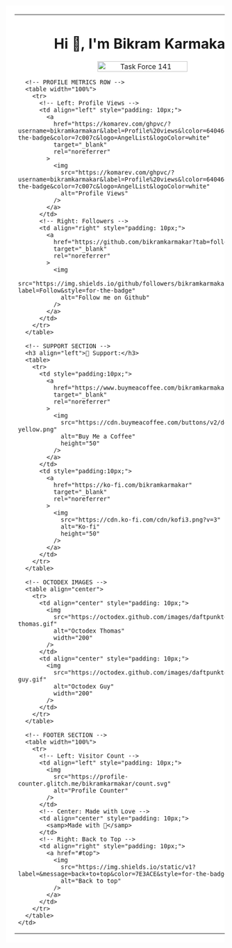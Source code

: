 <!-- CONTAINER (simulated by a centered table) -->
<table width="900" align="center" style="background:#fff; padding:20px;">
  <tr>
    <td>
      <!-- HEADER SECTION -->
      <h1 align="center">Hi 👋, I'm Bikram Karmakar</h1>
      <p align="center">
        <img 
          src="https://wallpapercave.com/wp/wp9500685.jpg" 
          alt="Task Force 141" 
          width="60%" 
        />
      </p>

      <!-- PROFILE METRICS ROW -->
      <table width="100%">
        <tr>
          <!-- Left: Profile Views -->
          <td align="left" style="padding: 10px;">
            <a 
              href="https://komarev.com/ghpvc/?username=bikramkarmakar&label=Profile%20views&lcolor=640464&style=for-the-badge&color=7c007c&logo=AngelList&logoColor=white" 
              target="_blank" 
              rel="noreferrer"
            >
              <img 
                src="https://komarev.com/ghpvc/?username=bikramkarmakar&label=Profile%20views&lcolor=640464&style=for-the-badge&color=7c007c&logo=AngelList&logoColor=white" 
                alt="Profile Views" 
              />
            </a>
          </td>
          <!-- Right: Followers -->
          <td align="right" style="padding: 10px;">
            <a 
              href="https://github.com/bikramkarmakar?tab=followers" 
              target="_blank" 
              rel="noreferrer"
            >
              <img 
                src="https://img.shields.io/github/followers/bikramkarmakar?label=Follow&style=for-the-badge" 
                alt="Follow me on Github" 
              />
            </a>
          </td>
        </tr>
      </table>

      <!-- SUPPORT SECTION -->
      <h3 align="left">🤝 Support:</h3>
      <table>
        <tr>
          <td style="padding:10px;">
            <a 
              href="https://www.buymeacoffee.com/bikramkarmakar" 
              target="_blank" 
              rel="noreferrer"
            >
              <img 
                src="https://cdn.buymeacoffee.com/buttons/v2/default-yellow.png" 
                alt="Buy Me a Coffee" 
                height="50"
              />
            </a>
          </td>
          <td style="padding:10px;">
            <a 
              href="https://ko-fi.com/bikramkarmakar" 
              target="_blank" 
              rel="noreferrer"
            >
              <img 
                src="https://cdn.ko-fi.com/cdn/kofi3.png?v=3" 
                alt="Ko-fi" 
                height="50"
              />
            </a>
          </td>
        </tr>
      </table>

      <!-- OCTODEX IMAGES -->
      <table align="center">
        <tr>
          <td align="center" style="padding: 10px;">
            <img 
              src="https://octodex.github.com/images/daftpunktocat-thomas.gif" 
              alt="Octodex Thomas" 
              width="200"
            />
          </td>
          <td align="center" style="padding: 10px;">
            <img 
              src="https://octodex.github.com/images/daftpunktocat-guy.gif" 
              alt="Octodex Guy" 
              width="200"
            />
          </td>
        </tr>
      </table>

      <!-- FOOTER SECTION -->
      <table width="100%">
        <tr>
          <!-- Left: Visitor Count -->
          <td align="left" style="padding: 10px;">
            <img 
              src="https://profile-counter.glitch.me/bikramkarmakar/count.svg" 
              alt="Profile Counter"
            />
          </td>
          <!-- Center: Made with Love -->
          <td align="center" style="padding: 10px;">
            <samp>Made with 💜</samp>
          </td>
          <!-- Right: Back to Top -->
          <td align="right" style="padding: 10px;">
            <a href="#top">
              <img 
                src="https://img.shields.io/static/v1?label=&message=back+to+top&color=7E3ACE&style=for-the-badge" 
                alt="Back to top" 
              />
            </a>
          </td>
        </tr>
      </table>
    </td>
  </tr>
</table>
